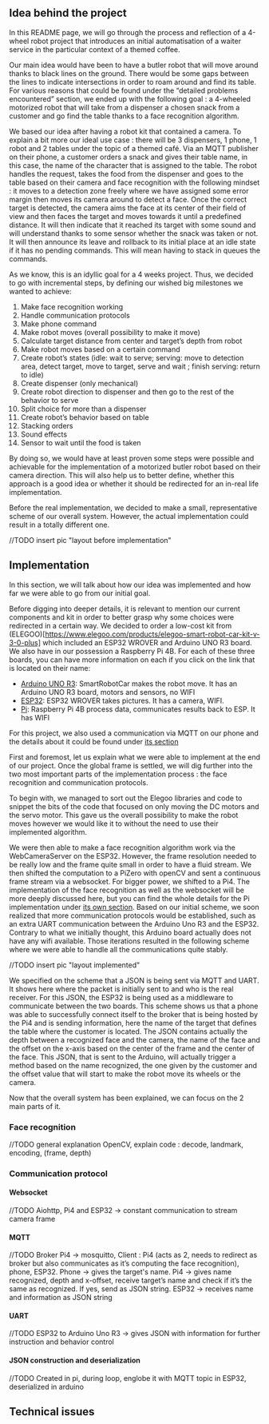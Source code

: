 ## Idea behind the project

In this README page, we will go through the process and reflection of a 4-wheel robot project that introduces an initial automatisation of a waiter service in the particular context of a themed coffee.

Our main idea would have been to have a butler robot that will move around thanks to black lines on the ground. There would be some gaps between the lines to indicate intersections in order to roam around and find its table.
For various reasons that could be found under the “detailed problems encountered” section, we ended up with the following goal : a 4-wheeled motorized robot that will take from a dispenser a chosen snack from a customer and go find the table thanks to a face recognition algorithm.

We based our idea after having a robot kit that contained a camera. To explain a bit more our ideal use case : there will be 3 dispensers, 1 phone, 1 robot and 2 tables under the topic of a themed café. Via an MQTT publisher on their phone, a customer orders a snack and gives their table name, in this case, the name of the character that is assigned to the table. The robot handles the request, takes the food from the dispenser and goes to the table based on their camera and face recognition with the following mindset : it moves to a detection zone freely where we have assigned some error margin then moves its camera around to detect a face. Once the correct target is detected, the camera aims the face at its center of their field of view and then faces the target and moves towards it until a predefined distance. It will then indicate that it reached its target with some sound and will understand thanks to some sensor whether the snack was taken or not. It will then announce its leave and rollback to its initial place at an idle state if it has no pending commands. This will mean having to stack in queues the commands.

As we know, this is an idyllic goal for a 4 weeks project. Thus, we decided to go with incremental steps, by defining our wished big milestones we wanted to achieve: 
1. Make face recognition working
2. Handle communication protocols
3. Make phone command
4. Make robot moves (overall possibility to make it move)
5. Calculate target distance from center and target’s depth from robot
6. Make robot moves based on a certain command
7. Create robot’s states (idle:  wait to serve; serving: move to detection area, detect target, move to target, serve and wait ; finish serving: return to idle)
8. Create dispenser (only mechanical)
9. Create robot direction to dispenser and then go to the rest of the behavior to serve
10. Split choice for more than a dispenser
11. Create robot’s behavior based on table
12. Stacking orders
13. Sound effects
14. Sensor to wait until the food is taken

By doing so, we would have at least proven some steps were possible and achievable for the implementation of a motorized butler robot based on their camera direction. This will also help us to better define, whether this approach is a good idea or whether it should be redirected for an in-real life implementation.

Before the real implementation, we decided to make a small, representative scheme of our overall system. However, the actual implementation could result in a totally different one.

//TODO insert pic "layout before implementation"

## Implementation
In this section, we will talk about how our idea was implemented and how far we were able to go from our initial goal.

Before digging into deeper details, it is relevant to mention our current components and kit in order to better grasp why some choices were redirected in a certain way. 
We decided to order a low-cost kit from (ELEGOO)[https://www.elegoo.com/products/elegoo-smart-robot-car-kit-v-3-0-plus] which included an ESP32 WROVER and Arduino UNO R3 board. We also have in our possession a Raspberry Pi 4B. For each of these three boards, you can have more information on each if you click on the link that is located on their name:
- [Arduino UNO R3](./UNO/README.md): SmartRobotCar makes the robot move. It has an Arduino UNO R3 board, motors and sensors, no WIFI
- [ESP32](./ESP/README.md): ESP32 WROVER takes pictures. It has a camera, WIFI.
- [Pi](./Pi/README.md): Raspberry Pi 4B process data, communicates results back to ESP. It has WIFI

For this project, we also used a communication via MQTT on our phone and the details about it could be found under [its section](./Phone/README.md)

First and foremost, let us explain what we were able to implement at the end of our project. Once the global frame is settled, we will dig further into the two most important parts of the implementation process : the face recognition and communication protocols.

To begin with, we managed to sort out the Elegoo libraries and code to snippet the bits of the code that focused on only moving the DC motors and the servo motor. This gave us the overall possibility to make the robot moves however we would like it to without the need to use their implemented algorithm. 

We were then able to make a face recognition algorithm work via the WebCameraServer on the ESP32. However, the frame resolution needed to be really low and the frame quite small in order to have a fluid stream. We then shifted the computation to a PiZero with openCV and sent a continuous frame stream via a websocket. For bigger power, we shifted to a Pi4. The implementation of the face recognition as well as the websocket will be more deeply discussed here, but you can find the whole details for the Pi implementation under [its own section](./Pi).
Based on our initial scheme, we soon realized that more communication protocols would be established, such as an extra UART communication between the Arduino Uno R3 and the ESP32. Contrary to what we initially thought, this Arduino board actually does not have any wifi available. Those iterations resulted in the following scheme where we were able to handle all the communications quite stably.

//TODO insert pic "layout implemented"

We specified on the scheme that a JSON is being sent via MQTT and UART. It shows here where the packet is initially sent to and who is the real receiver. For this JSON, the ESP32 is being used as a middleware to communicate between the two boards. This scheme shows us that a phone was able to successfully connect itself to the broker that is being hosted by the Pi4 and is sending information, here the name of the target that defines the table where the customer is located. The JSON contains actually the depth between a recognized face and the camera, the name of the face and the offset on the x-axis based on the center of the frame and the center of the face. This JSON, that is sent to the Arduino, will actually trigger a method based on the name recognized, the one given by the customer and the offset value that will start to make the robot move its wheels or the camera.

Now that the overall system has been explained, we can focus on the 2 main parts of it.
### Face recognition
//TODO general explanation OpenCV, explain code : decode, landmark, encoding, (frame, depth)
### Communication protocol
#### Websocket
//TODO  Aiohttp, Pi4 and ESP32 → constant communication to stream camera frame
#### MQTT
//TODO Broker Pi4 → mosquitto, Client : Pi4 (acts as 2, needs to redirect as broker but also communicates as it’s computing the face recognition), phone, ESP32. Phone → gives the target's name. Pi4 → gives name recognized, depth and x-offset, receive target’s name and check if it’s the same as recognized. If yes, send as JSON string. ESP32 → receives name and information as JSON string
#### UART
//TODO ESP32 to Arduino Uno R3 → gives JSON with information for further instruction and behavior control
#### JSON construction and deserialization
//TODO Created in pi, during loop, englobe it with MQTT topic in ESP32, deserialized in arduino
## Technical issues
